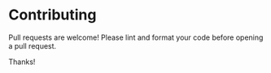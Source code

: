 # Contributing

Pull requests are welcome! Please lint and format your code before opening a pull request.

Thanks!
